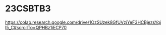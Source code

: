# 23CSBTB3
https://colab.research.google.com/drive/1OzSUzek8GfUVziYeF3HCBjezsYqiI5_C#scrollTo=QPHBz1iECP70
